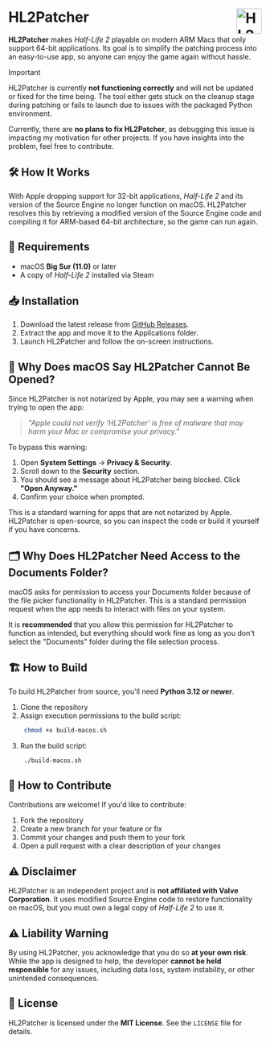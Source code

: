 # HL2Patcher <img src="assets/icon.png" alt="HL2Patcher Logo" width="50" align="right">

**HL2Patcher** makes *Half-Life 2* playable on modern ARM Macs that only support 64-bit applications. Its goal is to simplify the patching process into an easy-to-use app, so anyone can enjoy the game again without hassle.  

> [!IMPORTANT]
> HL2Patcher is currently **not functioning correctly** and will not be updated or fixed for the time being. The tool either gets stuck on the cleanup stage during patching or fails to launch due to issues with the packaged Python environment.
> 
> Currently, there are **no plans to fix HL2Patcher**, as debugging this issue is impacting my motivation for other projects. If you have insights into the problem, feel free to contribute.

## 🛠 How It Works  

With Apple dropping support for 32-bit applications, *Half-Life 2* and its version of the Source Engine no longer function on macOS. HL2Patcher resolves this by retrieving a modified version of the Source Engine code and compiling it for ARM-based 64-bit architecture, so the game can run again.  

## 🔧 Requirements  

- macOS **Big Sur (11.0)** or later
- A copy of *Half-Life 2* installed via Steam

## 📥 Installation  

1. Download the latest release from [GitHub Releases](https://github.com/kacper-jar/HL2Patcher/releases).  
2. Extract the app and move it to the Applications folder.  
3. Launch HL2Patcher and follow the on-screen instructions.

## 🚨 Why Does macOS Say HL2Patcher Cannot Be Opened?

Since HL2Patcher is not notarized by Apple, you may see a warning when trying to open the app:

> *"Apple could not verify 'HL2Patcher' is free of malware that may harm your Mac or compromise your privacy."*

To bypass this warning:

1. Open **System Settings** → **Privacy & Security**.
2. Scroll down to the **Security** section.
3. You should see a message about HL2Patcher being blocked. Click **"Open Anyway."**
4. Confirm your choice when prompted.

This is a standard warning for apps that are not notarized by Apple. HL2Patcher is open-source, so you can inspect the code or build it yourself if you have concerns.

## 🗂 Why Does HL2Patcher Need Access to the Documents Folder?  

macOS asks for permission to access your Documents folder because of the file picker functionality in HL2Patcher. This is a standard permission request when the app needs to interact with files on your system.  

It is **recommended** that you allow this permission for HL2Patcher to function as intended, but everything should work fine as long as you don't select the "Documents" folder during the file selection process. 

## 🏗 How to Build  

To build HL2Patcher from source, you'll need **Python 3.12 or newer**.  

1. Clone the repository
2. Assign execution permissions to the build script:
   ```sh
    chmod +x build-macos.sh
    ```
3. Run the build script:
   ```sh
    ./build-macos.sh
    ```

## 🤝 How to Contribute  

Contributions are welcome! If you'd like to contribute:  

1. Fork the repository  
2. Create a new branch for your feature or fix  
3. Commit your changes and push them to your fork  
4. Open a pull request with a clear description of your changes  

## ⚠ Disclaimer  

HL2Patcher is an independent project and is **not affiliated with Valve Corporation**. It uses modified Source Engine code to restore functionality on macOS, but you must own a legal copy of *Half-Life 2* to use it.  

## ⚠ Liability Warning  

By using HL2Patcher, you acknowledge that you do so **at your own risk**. While the app is designed to help, the developer **cannot be held responsible** for any issues, including data loss, system instability, or other unintended consequences.  

## 📜 License  

HL2Patcher is licensed under the **MIT License**. See the `LICENSE` file for details.